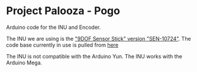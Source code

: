 # Project Palooza - Pogo
Arduino code for the INU and Encoder.

The INU we are using is the ["9DOF Sensor Stick" version "SEN-10724"](https://www.sparkfun.com/products/retired/10724).
The code base currently in use is pulled from [here](https://github.com/Razor-AHRS/razor-9dof-ahrs/wiki/Tutorial#setting-up-the-hardware)

The INU is not compatible with the Arduino Yun.
The INU works with the Arduino Mega.
